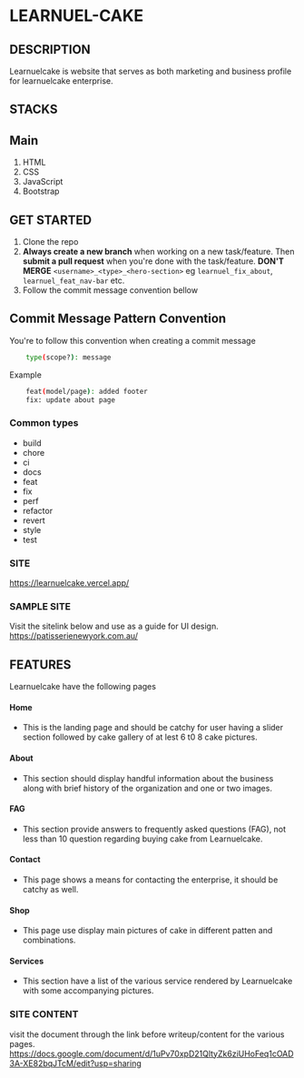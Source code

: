# LEARNUEL-CAKE

## DESCRIPTION
Learnuelcake is website that serves as both marketing and business profile for learnuelcake enterprise.

## STACKS

## Main

1. HTML
2. CSS
3. JavaScript
4. Bootstrap
  
## GET STARTED

1. Clone the repo  
2. **Always create a new branch** when working on a new task/feature. Then **submit a pull request** when you're done with the task/feature. **DON'T MERGE** `<username>_<type>_<hero-section>` eg `learnuel_fix_about`, `learnuel_feat_nav-bar` etc.
3. Follow the commit message convention bellow

## Commit Message Pattern Convention

You're to follow this convention when creating a commit message

```bash
    type(scope?): message
```

Example

```bash
    feat(model/page): added footer
    fix: update about page
``` 
### Common types

- build
- chore
- ci
- docs
- feat
- fix
- perf
- refactor
- revert
- style
- test

### SITE
https://learnuelcake.vercel.app/

### SAMPLE SITE
Visit the sitelink below and use as a guide for UI design.
https://patisserienewyork.com.au/

## FEATURES
Learnuelcake have the following pages

#### Home
 - This is the landing page and should be catchy for user having a slider section followed by cake gallery of at lest 6 t0 8 cake pictures.

 #### About
 - This section should display handful information about the business along with brief history of the organization and one or two images.

#### FAG
- This section provide answers to frequently asked questions (FAG), not less than 10 question regarding buying cake from Learnuelcake.

#### Contact
- This page shows a means for contacting the enterprise, it should be catchy as well.

#### Shop
- This page use display main pictures of cake in different patten and combinations.

#### Services
- This section have a list of the various service rendered by Learnuelcake with some accompanying pictures.
### SITE CONTENT
visit the document through the link before writeup/content for the various pages.
https://docs.google.com/document/d/1uPv70xpD21QltyZk6ziUHoFeq1cOAD3A-XE82bqJTcM/edit?usp=sharing

